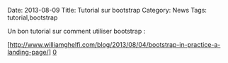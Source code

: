 Date: 2013-08-09
Title: Tutorial sur bootstrap
Category: News
Tags: tutorial,bootstrap


[0]: http://www.williamghelfi.com/blog/2013/08/04/bootstrap-in-practice-a-landing-page/

Un bon tutorial sur comment utiliser bootstrap :

[http://www.williamghelfi.com/blog/2013/08/04/bootstrap-in-practice-a-landing-page/] [0]





